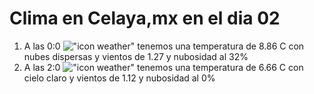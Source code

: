 # Clima en Celaya,mx en el dia 02

1. A las 0:0 !["icon weather"](http://openweathermap.org/img/w/03n.png) tenemos una temperatura de 8.86 C con nubes dispersas y  vientos de 1.27 y nubosidad al 32%
1. A las 2:0 !["icon weather"](http://openweathermap.org/img/w/01n.png) tenemos una temperatura de 6.66 C con cielo claro y  vientos de 1.12 y nubosidad al 0%
